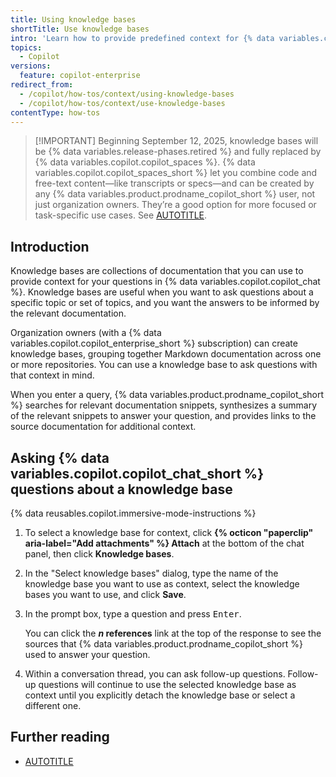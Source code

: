```yaml
---
title: Using knowledge bases
shortTitle: Use knowledge bases
intro: 'Learn how to provide predefined context for {% data variables.copilot.copilot_chat %} with knowledge bases.'
topics:
  - Copilot
versions:
  feature: copilot-enterprise
redirect_from:
  - /copilot/how-tos/context/using-knowledge-bases
  - /copilot/how-tos/context/use-knowledge-bases
contentType: how-tos
---
```


<!-- expires 2025-09-11 -->

<!-- When this expires, check with the stakeholder for release #6165 if the knowledge bases content can be deleted -->

>[!IMPORTANT] Beginning September 12, 2025, knowledge bases will be {% data variables.release-phases.retired %} and fully replaced by {% data variables.copilot.copilot_spaces %}. {% data variables.copilot.copilot_spaces_short %} let you combine code and free-text content—like transcripts or specs—and can be created by any {% data variables.product.prodname_copilot_short %} user, not just organization owners. They’re a good option for more focused or task-specific use cases. See [AUTOTITLE](/copilot/using-github-copilot/copilot-spaces/about-organizing-and-sharing-context-with-copilot-spaces).

<!-- end expires 2025-09-11 -->

## Introduction

Knowledge bases are collections of documentation that you can use to provide context for your questions in {% data variables.copilot.copilot_chat %}. Knowledge bases are useful when you want to ask questions about a specific topic or set of topics, and you want the answers to be informed by the relevant documentation.

Organization owners (with a {% data variables.copilot.copilot_enterprise_short %} subscription) can create knowledge bases, grouping together Markdown documentation across one or more repositories. You can use a knowledge base to ask questions with that context in mind.

When you enter a query, {% data variables.product.prodname_copilot_short %} searches for relevant documentation snippets, synthesizes a summary of the relevant snippets to answer your question, and provides links to the source documentation for additional context.

## Asking {% data variables.copilot.copilot_chat_short %} questions about a knowledge base

{% data reusables.copilot.immersive-mode-instructions %}
1. To select a knowledge base for context, click **{% octicon "paperclip" aria-label="Add attachments" %} Attach** at the bottom of the chat panel, then click **Knowledge bases**.
1. In the "Select knowledge bases" dialog, type the name of the knowledge base you want to use as context, select the knowledge bases you want to use, and click **Save**.
1. In the prompt box, type a question and press <kbd>Enter</kbd>.

   You can click the **_n_ references** link at the top of the response to see the sources that {% data variables.product.prodname_copilot_short %} used to answer your question.

1. Within a conversation thread, you can ask follow-up questions. Follow-up questions will continue to use the selected knowledge base as context until you explicitly detach the knowledge base or select a different one.

## Further reading

* [AUTOTITLE](//copilot/tutorials/using-copilot-to-explore-a-codebase)
